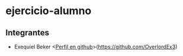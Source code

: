 # ejercicio-alumno

## Integrantes

- Exequiel Beker <[Perfil en github](https://github.com/OverlordEx3)>(https://github.com/OverlordEx3)
